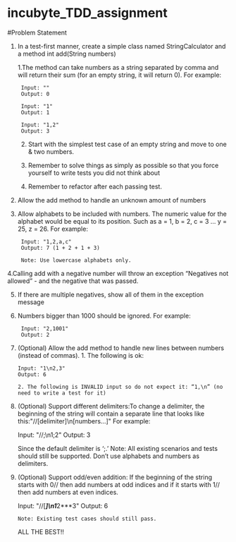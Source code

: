 # incubyte_TDD_assignment

#Problem Statement
1. In a test-first manner, create a simple class named StringCalculator and a method int add(String numbers)

      1.The method can take numbers as a string separated by comma and will return their sum (for an empty string, it will return 0). For example:
      
        Input: ""
        Output: 0

        Input: "1"
        Output: 1

        Input: "1,2"
        Output: 3

      2. Start with the simplest test case of an empty string and move to one & two numbers.

      3. Remember to solve things as simply as possible so that you force yourself to write tests you did not think about

      4. Remember to refactor after each passing test.

2. Allow the add method to handle an unknown amount of numbers
    
3. Allow alphabets to be included with numbers.
        The numeric value for the alphabet would be equal to its position.
        Such as a = 1, b = 2, c = 3 … y = 25, z = 26.
        For example:
        
        Input: "1,2,a,c"
        Output: 7 (1 + 2 + 1 + 3)
        
        Note: Use lowercase alphabets only.
    
4.Calling add with a negative number will throw an exception “Negatives not allowed” - and the negative that was passed.
    
5. If there are multiple negatives, show all of them in the exception message

6. Numbers bigger than 1000 should be ignored.
      For example:

        Input: "2,1001"
        Output: 2


7. (Optional) Allow the add method to handle new lines between numbers (instead of commas).
       1. The following is ok:
 
       Input: "1\n2,3"
       Output: 6
        
       2. The following is INVALID input so do not expect it: “1,\n” (no need to write a test for it)
    
8. (Optional) Support different delimiters:To change a delimiter, the beginning of the string will contain a separate line that looks like this:"//[delimiter]\n[numbers…]"
      For example:
    
      Input: "//;\n1;2"
      Output: 3
            
      Since the default delimiter is ‘;.’
      Note: All existing scenarios and tests should still be supported. Don’t use alphabets and numbers as delimiters.
    
9. (Optional) Support odd/even addition: If the beginning of the string starts with 0// then add numbers at odd indices and if it starts with 1// then add numbers at even indices.
    
      Input: "//[***]\n1***2***3"
      Output: 6
                
       Note: Existing test cases should still pass.
    
    ALL THE BEST!!
